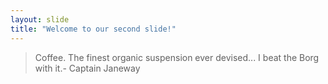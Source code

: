 ```yaml
---
layout: slide
title: "Welcome to our second slide!"
---
```

> Coffee. The finest organic suspension ever devised... I beat the Borg with it.- Captain Janeway
